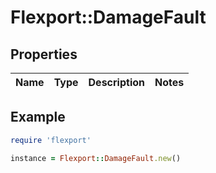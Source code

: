 # Flexport::DamageFault

## Properties

| Name | Type | Description | Notes |
| ---- | ---- | ----------- | ----- |

## Example

```ruby
require 'flexport'

instance = Flexport::DamageFault.new()
```

